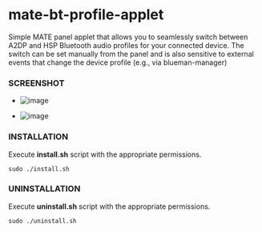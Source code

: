 # mate-bt-profile-applet
Simple MATE panel applet that allows you to seamlessly switch between A2DP and HSP Bluetooth audio profiles for your connected device.
The switch can be set manually from the panel and is also sensitive to external events that change the device profile (e.g., via blueman-manager)

### SCREENSHOT

- ![image](https://user-images.githubusercontent.com/500252/232069648-aafbd738-b9f2-44e0-938a-ebebfa3c7a53.png)

- ![image](https://user-images.githubusercontent.com/500252/232070583-700248de-b848-4535-b224-be3bdbfd2a4a.png)


### INSTALLATION
Execute **install.sh** script with the appropriate permissions.

`
sudo ./install.sh
`

### UNINSTALLATION
Execute **uninstall.sh** script with the appropriate permissions.

`
sudo ./uninstall.sh
`
